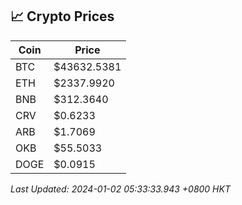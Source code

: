 ## 📈 Crypto Prices

| Coin | Price |
| ---- | ----- |
| BTC | $43632.5381 |
| ETH | $2337.9920 |
| BNB | $312.3640 |
| CRV | $0.6233 |
| ARB | $1.7069 |
| OKB | $55.5033 |
| DOGE | $0.0915 |

_Last Updated: 2024-01-02 05:33:33.943 +0800 HKT_